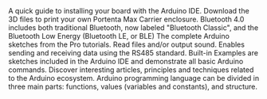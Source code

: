 <EssentialsColumn title="First Steps">
    <EssentialElement link="/tutorials/portenta-max-carrier/getting-started" title="Quickstart Guide" type="getting-started">
        A quick guide to installing your board with the Arduino IDE.
    </EssentialElement>
    <EssentialElement link="https://www.printables.com/model/612174-arduino-max-carrier-enclosure" title="3D Enclosure Files" type="getting-started">
        Download the 3D files to print your own Portenta Max Carrier enclosure. 
    </EssentialElement>
</EssentialsColumn>

<EssentialsColumn title="Suggested Libraries">
    <EssentialElement link="https://www.arduino.cc/en/Reference/ArduinoBLE" title="Arduino BLE" type="library">
            Bluetooth 4.0 includes both traditional Bluetooth, now labeled "Bluetooth Classic", and the Bluetooth Low Energy (Bluetooth LE, or BLE)     
    </EssentialElement>
    <EssentialElement link="https://github.com/arduino-libraries/Arduino_Pro_Tutorials" title="Arduino Pro Tutorials" type="library">
            The complete Arduino sketches from the Pro tutorials.     
    </EssentialElement>
    <EssentialElement link="https://www.arduino.cc/reference/en/libraries/audio/" title="Arduino Audio library" type="library">
            Read files and/or output sound.
    </EssentialElement>
    <EssentialElement link="https://www.arduino.cc/en/Reference/ArduinoRS485" title="Arduino RS485 library" type="library">        
            Enables sending and receiving data using the RS485 standard.
    </EssentialElement>
</EssentialsColumn>

<EssentialsColumn title="Arduino Basics">
    <EssentialElement link="https://www.arduino.cc/en/Tutorial/BuiltInExamples" title="Built-in Examples" type="resource">
        Built-in Examples are sketches included in the Arduino IDE and demonstrate all basic Arduino commands. 
    </EssentialElement>
    <EssentialElement link="/learn" title="Learn" type="resource">
        Discover interesting articles, principles and techniques related to the Arduino ecosystem.
    </EssentialElement>
    <EssentialElement link="https://www.arduino.cc/reference/en/" title="Language Reference" type="resource">
        Arduino programming language can be divided in three main parts: functions, values (variables and constants), and structure.
    </EssentialElement>
</EssentialsColumn>